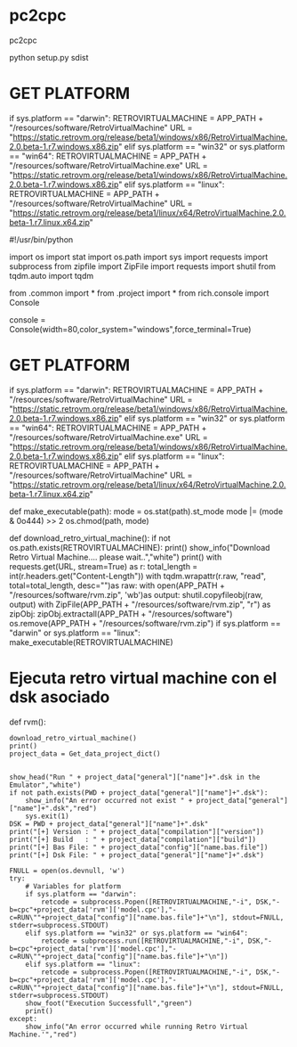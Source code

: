 # pc2cpc
pc2cpc

python setup.py sdist


# GET PLATFORM
if sys.platform == "darwin":
    RETROVIRTUALMACHINE  = APP_PATH + "/resources/software/RetroVirtualMachine"
    URL = "https://static.retrovm.org/release/beta1/windows/x86/RetroVirtualMachine.2.0.beta-1.r7.windows.x86.zip"
elif sys.platform == "win32" or  sys.platform == "win64":
    RETROVIRTUALMACHINE  = APP_PATH + "/resources/software/RetroVirtualMachine.exe"
    URL = "https://static.retrovm.org/release/beta1/windows/x86/RetroVirtualMachine.2.0.beta-1.r7.windows.x86.zip"
elif sys.platform == "linux":
     RETROVIRTUALMACHINE = APP_PATH + "/resources/software/RetroVirtualMachine"
     URL = "https://static.retrovm.org/release/beta1/linux/x64/RetroVirtualMachine.2.0.beta-1.r7.linux.x64.zip"




#!/usr/bin/python

import os
import stat
import os.path
import sys
import requests
import subprocess
from zipfile import ZipFile
import requests
import shutil
from tqdm.auto import tqdm

from .common import *
from .project import *
from rich.console import Console

console = Console(width=80,color_system="windows",force_terminal=True)

# GET PLATFORM
if sys.platform == "darwin":
    RETROVIRTUALMACHINE  = APP_PATH + "/resources/software/RetroVirtualMachine"
    URL = "https://static.retrovm.org/release/beta1/windows/x86/RetroVirtualMachine.2.0.beta-1.r7.windows.x86.zip"
elif sys.platform == "win32" or  sys.platform == "win64":
    RETROVIRTUALMACHINE  = APP_PATH + "/resources/software/RetroVirtualMachine.exe"
    URL = "https://static.retrovm.org/release/beta1/windows/x86/RetroVirtualMachine.2.0.beta-1.r7.windows.x86.zip"
elif sys.platform == "linux":
     RETROVIRTUALMACHINE = APP_PATH + "/resources/software/RetroVirtualMachine"
     URL = "https://static.retrovm.org/release/beta1/linux/x64/RetroVirtualMachine.2.0.beta-1.r7.linux.x64.zip"

def make_executable(path):
    mode = os.stat(path).st_mode
    mode |= (mode & 0o444) >> 2
    os.chmod(path, mode)

def download_retro_virtual_machine():
    if not os.path.exists(RETROVIRTUALMACHINE):
        print()
        show_info("Download Retro Virtual Machine.... please wait..","white")
        print()
        with requests.get(URL, stream=True) as r:
            total_length = int(r.headers.get("Content-Length"))
            with tqdm.wrapattr(r.raw, "read", total=total_length, desc="")as raw:
                with open(APP_PATH + "/resources/software/rvm.zip", 'wb')as output:
                    shutil.copyfileobj(raw, output)
                    with ZipFile(APP_PATH + "/resources/software/rvm.zip", "r") as zipObj:
                        zipObj.extractall(APP_PATH + "/resources/software")
        os.remove(APP_PATH + "/resources/software/rvm.zip")
        if sys.platform == "darwin" or sys.platform == "linux":
            make_executable(RETROVIRTUALMACHINE)

# Ejecuta retro virtual machine con el dsk asociado
def rvm():
    
 
    download_retro_virtual_machine()
    print()
    project_data = Get_data_project_dict()
    
    
    show_head("Run " + project_data["general"]["name"]+".dsk in the Emulator","white")
    if not path.exists(PWD + project_data["general"]["name"]+".dsk"):
        show_info("An error occurred not exist " + project_data["general"]["name"]+".dsk","red")
        sys.exit(1)
    DSK = PWD + project_data["general"]["name"]+".dsk"
    print("[+] Version : " + project_data["compilation"]["version"])
    print("[+] Build   : " + project_data["compilation"]["build"])
    print("[+] Bas File: " + project_data["config"]["name.bas.file"])
    print("[+] Dsk File: " + project_data["general"]["name"]+".dsk")
    
    FNULL = open(os.devnull, 'w')
    try:
        # Variables for platform
        if sys.platform == "darwin":
            retcode = subprocess.Popen([RETROVIRTUALMACHINE,"-i", DSK,"-b=cpc"+project_data['rvm']['model.cpc'],"-c=RUN\""+project_data["config"]["name.bas.file"]+"\n"], stdout=FNULL, stderr=subprocess.STDOUT)
        elif sys.platform == "win32" or sys.platform == "win64":
            retcode = subprocess.run([RETROVIRTUALMACHINE,"-i", DSK,"-b=cpc"+project_data['rvm']['model.cpc'],"-c=RUN\""+project_data["config"]["name.bas.file"]+"\n"])
        elif sys.platform == "linux":
            retcode = subprocess.Popen([RETROVIRTUALMACHINE,"-i", DSK,"-b=cpc"+project_data['rvm']['model.cpc'],"-c=RUN\""+project_data["config"]["name.bas.file"]+"\n"], stdout=FNULL, stderr=subprocess.STDOUT)
        show_foot("Execution Successfull","green")
        print()
    except:
        show_info("An error occurred while running Retro Virtual Machine.'","red")